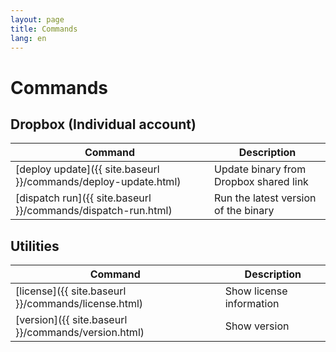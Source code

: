 ```yaml
---
layout: page
title: Commands
lang: en
---
```


# Commands

## Dropbox (Individual account)

| Command                                                         | Description                            |
|-----------------------------------------------------------------|----------------------------------------|
| [deploy update]({{ site.baseurl }}/commands/deploy-update.html) | Update binary from Dropbox shared link |
| [dispatch run]({{ site.baseurl }}/commands/dispatch-run.html)   | Run the latest version of the binary   |

## Utilities

| Command                                             | Description              |
|-----------------------------------------------------|--------------------------|
| [license]({{ site.baseurl }}/commands/license.html) | Show license information |
| [version]({{ site.baseurl }}/commands/version.html) | Show version             |


